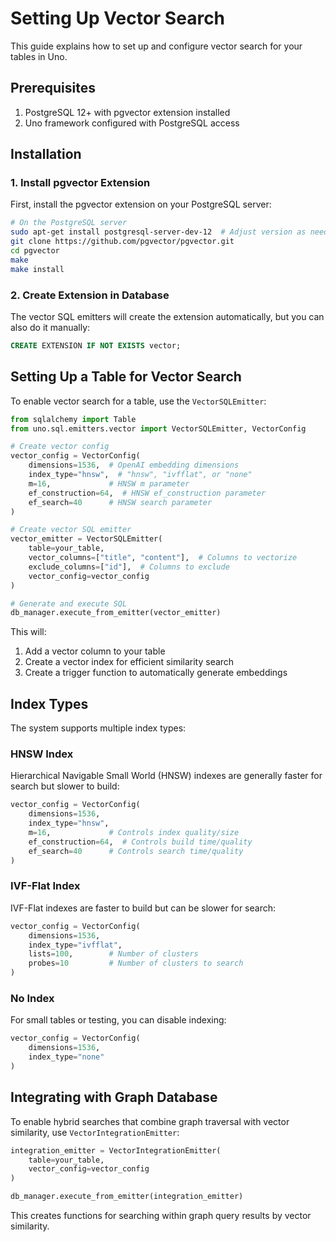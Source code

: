# Setting Up Vector Search

This guide explains how to set up and configure vector search for your tables in Uno.

## Prerequisites

1. PostgreSQL 12+ with pgvector extension installed
2. Uno framework configured with PostgreSQL access

## Installation

### 1. Install pgvector Extension

First, install the pgvector extension on your PostgreSQL server:

```bash
# On the PostgreSQL server
sudo apt-get install postgresql-server-dev-12  # Adjust version as needed
git clone https://github.com/pgvector/pgvector.git
cd pgvector
make
make install
```

### 2. Create Extension in Database

The vector SQL emitters will create the extension automatically, but you can also do it manually:

```sql
CREATE EXTENSION IF NOT EXISTS vector;
```

## Setting Up a Table for Vector Search

To enable vector search for a table, use the `VectorSQLEmitter`:

```python
from sqlalchemy import Table
from uno.sql.emitters.vector import VectorSQLEmitter, VectorConfig

# Create vector config
vector_config = VectorConfig(
    dimensions=1536,  # OpenAI embedding dimensions
    index_type="hnsw",  # "hnsw", "ivfflat", or "none"
    m=16,             # HNSW m parameter
    ef_construction=64,  # HNSW ef_construction parameter
    ef_search=40      # HNSW search parameter
)

# Create vector SQL emitter
vector_emitter = VectorSQLEmitter(
    table=your_table,
    vector_columns=["title", "content"],  # Columns to vectorize
    exclude_columns=["id"],  # Columns to exclude
    vector_config=vector_config
)

# Generate and execute SQL
db_manager.execute_from_emitter(vector_emitter)
```

This will:

1. Add a vector column to your table
2. Create a vector index for efficient similarity search
3. Create a trigger function to automatically generate embeddings

## Index Types

The system supports multiple index types:

### HNSW Index

Hierarchical Navigable Small World (HNSW) indexes are generally faster for search but slower to build:

```python
vector_config = VectorConfig(
    dimensions=1536,
    index_type="hnsw",
    m=16,             # Controls index quality/size
    ef_construction=64,  # Controls build time/quality
    ef_search=40      # Controls search time/quality
)
```

### IVF-Flat Index

IVF-Flat indexes are faster to build but can be slower for search:

```python
vector_config = VectorConfig(
    dimensions=1536,
    index_type="ivfflat",
    lists=100,        # Number of clusters
    probes=10         # Number of clusters to search
)
```

### No Index

For small tables or testing, you can disable indexing:

```python
vector_config = VectorConfig(
    dimensions=1536,
    index_type="none"
)
```

## Integrating with Graph Database

To enable hybrid searches that combine graph traversal with vector similarity, use `VectorIntegrationEmitter`:

```python
integration_emitter = VectorIntegrationEmitter(
    table=your_table,
    vector_config=vector_config
)

db_manager.execute_from_emitter(integration_emitter)
```

This creates functions for searching within graph query results by vector similarity.